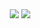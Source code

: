 <div align="center">
  <img src="https://capsule-render.vercel.app/api?type=transparent&height=300&color=gradient&text=WaokE's%20Github%20Profile&desc=저의%20미약한%20재능이%20세상을%20바꿀%20수%20있을%20거라%20믿습니다.&descAlignY=72&descAlign=67&fontColor=6096B4" />
 
<a href='https://velog.io/@dlgudwns1207'> 
  <img src="https://img.shields.io/badge/Personal Development Blog-20C997?style=flat-square&logo=velog&logoColor=white"/> 
</a>

</div>

